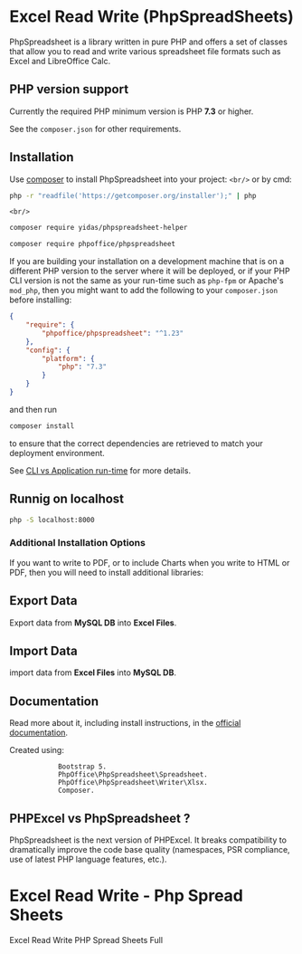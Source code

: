 # Excel Read Write (PhpSpreadSheets)

PhpSpreadsheet is a library written in pure PHP and offers a set of classes that
allow you to read and write various spreadsheet file formats such as Excel and LibreOffice Calc.

## PHP version support

Currently the required PHP minimum version is PHP __7.3__ or higher.

See the `composer.json` for other requirements.

## Installation

Use [composer](https://getcomposer.org) to install PhpSpreadsheet into your project: `<br/>`
or by cmd:

```sh
php -r "readfile('https://getcomposer.org/installer');" | php
```

`<br/>`

```sh
composer require yidas/phpspreadsheet-helper
```

```sh
composer require phpoffice/phpspreadsheet
```

If you are building your installation on a development machine that is on a different PHP version to the server where it will be deployed, or if your PHP CLI version is not the same as your run-time such as `php-fpm` or Apache's `mod_php`, then you might want to add the following to your `composer.json` before installing:

```json
{
    "require": {
        "phpoffice/phpspreadsheet": "^1.23"
    },
    "config": {
        "platform": {
            "php": "7.3"
        }
    }
}
```

and then run

```sh
composer install
```

to ensure that the correct dependencies are retrieved to match your deployment environment.

See [CLI vs Application run-time](https://php.watch/articles/composer-platform-check) for more details.

## Runnig on localhost

```sh
php -S localhost:8000
```

### Additional Installation Options

If you want to write to PDF, or to include Charts when you write to HTML or PDF, then you will need to install additional libraries:

## Export Data

Export data from **MySQL DB** into **Excel Files**.

## Import Data

import data from **Excel Files** into **MySQL DB**.

## Documentation

Read more about it, including install instructions, in the [official documentation](https://phpspreadsheet.readthedocs.io).

 Created using:

```
            Bootstrap 5.
            PhpOffice\PhpSpreadsheet\Spreadsheet.  
            PhpOffice\PhpSpreadsheet\Writer\Xlsx.  
            Composer.  
```

## PHPExcel vs PhpSpreadsheet ?

PhpSpreadsheet is the next version of PHPExcel. It breaks compatibility to dramatically improve the code base quality (namespaces, PSR compliance, use of latest PHP language features, etc.).

# Excel Read Write - Php Spread Sheets

Excel Read Write PHP Spread Sheets Full
